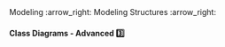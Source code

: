 <link rel="stylesheet" href="{{baseUrl}}/css/textbook.css">

<div class="website-content">

<div id="path">Modeling :arrow_right: Modeling Structures :arrow_right:</div>

<div id="title">

#### Class Diagrams - Advanced :three:

</div>

<div id="body">

<dynamic-panel src="../../../oopDesign/associations/aggregation/embed.md" header="OOP: Associations: Aggregation" is-open></dynamic-panel>
<dynamic-panel src="../../../oopDesign/associations/associationClasses/embed.md" header="OOP: Associations: Association Classes" is-open></dynamic-panel>

</div>

<div id="extras">

<include src="exercises.md" />

<div>

</div>
